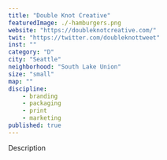 ```yaml
---
title: "Double Knot Creative"
featuredImage: ./-hamburgers.png
website: "https://doubleknotcreative.com/"
twit: "https://twitter.com/doubleknottweet"
inst: ""
category: "D"
city: "Seattle"
neighborhood: "South Lake Union"
size: "small"
map: ""
discipline:
    - branding
    - packaging
    - print
    - marketing
published: true
---
```


Description
